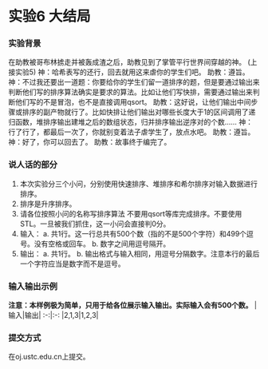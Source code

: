 # 实验6 大结局
### 实验背景
在助教被哥布林掳走并被轰成渣之后，助教见到了掌管平行世界间穿越的神。
(上接实验5)
神：哈希表写的还行，回去就用这来虐你的学生们吧。
助教：遵旨。
神：不过我还要出一道题：你要给你的学生们留一道排序的题，但是要通过输出来判断他们写的排序算法确实是要求的算法。比如让他们写快排，需要通过输出来判断他们写的不是冒泡，也不是直接调用qsort。
助教：这好说，让他们输出中间步骤或排序的副产物就行了。比如快排让他们输出对哪些长度大于1的区间调用了递归函数，堆排序输出建堆之后的数组状态，归并排序输出逆序对的个数……
神：行了行了，都最后一次了，你就别变着法子虐学生了，放点水吧。
助教：遵旨。
神：好了，你可以回去了。
助教：故事终于编完了。

### 说人话的部分
1. 本次实验分三个小问，分别使用快速排序、堆排序和希尔排序对输入数据进行排序。
2. 排序是升序排序。
3. 请各位按照小问的名称写排序算法 不要用qsort等库完成排序。不要使用STL。一旦被我们抓住，这一小问会直接判0分。
4. 输入：
a. 共1行。这一行总共有500个数（指的不是500个字符）和499个逗号。没有空格或回车。
b. 数字之间用逗号隔开。
5. 输出：
a. 共1行。
b. 输出格式与输入相同，用逗号分隔数字。注意本行的最后一个字符应当是数字而不是逗号。

### 输入输出示例
**注意：本样例极为简单，只用于给各位展示输入输出。实际输入会有500个数。**
|输入|输出|
:-:|:-:
|2,1,3|1,2,3|

### 提交方式
在oj.ustc.edu.cn上提交。
